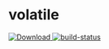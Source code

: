 # volatile #

[ ![Download](https://api.bintray.com/packages/vpx/maven/volatile/images/download.svg) ](https://bintray.com/vpx/maven/volatile/_latestVersion) [![build-status](https://pipelines-badges-service.useast.staging.atlassian.io/badge/vulpine/volatile.svg)](https://bitbucket.org/vulpine/volatile/addon/pipelines/home#!/)